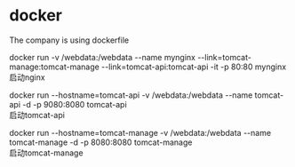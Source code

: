 # docker
The company is using dockerfile

docker run -v /webdata:/webdata --name mynginx --link=tomcat-manage:tomcat-manage --link=tomcat-api:tomcat-api -it -p 80:80 mynginx     
启动nginx

docker run --hostname=tomcat-api -v /webdata:/webdata --name tomcat-api  -d -p 9080:8080 tomcat-api      								
启动tomcat-api

docker run --hostname=tomcat-manage -v /webdata:/webdata --name tomcat-manage  -d -p 8080:8080 tomcat-manage      						
启动tomcat-manage 
